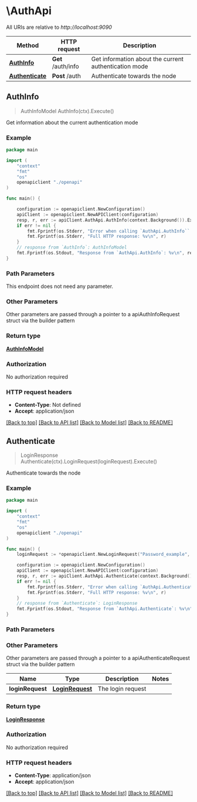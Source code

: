 # \AuthApi

All URIs are relative to *http://localhost:9090*

Method | HTTP request | Description
------------- | ------------- | -------------
[**AuthInfo**](AuthApi.md#AuthInfo) | **Get** /auth/info | Get information about the current authentication mode
[**Authenticate**](AuthApi.md#Authenticate) | **Post** /auth | Authenticate towards the node



## AuthInfo

> AuthInfoModel AuthInfo(ctx).Execute()

Get information about the current authentication mode

### Example

```go
package main

import (
    "context"
    "fmt"
    "os"
    openapiclient "./openapi"
)

func main() {

    configuration := openapiclient.NewConfiguration()
    apiClient := openapiclient.NewAPIClient(configuration)
    resp, r, err := apiClient.AuthApi.AuthInfo(context.Background()).Execute()
    if err != nil {
        fmt.Fprintf(os.Stderr, "Error when calling `AuthApi.AuthInfo``: %v\n", err)
        fmt.Fprintf(os.Stderr, "Full HTTP response: %v\n", r)
    }
    // response from `AuthInfo`: AuthInfoModel
    fmt.Fprintf(os.Stdout, "Response from `AuthApi.AuthInfo`: %v\n", resp)
}
```

### Path Parameters

This endpoint does not need any parameter.

### Other Parameters

Other parameters are passed through a pointer to a apiAuthInfoRequest struct via the builder pattern


### Return type

[**AuthInfoModel**](AuthInfoModel.md)

### Authorization

No authorization required

### HTTP request headers

- **Content-Type**: Not defined
- **Accept**: application/json

[[Back to top]](#) [[Back to API list]](../README.md#documentation-for-api-endpoints)
[[Back to Model list]](../README.md#documentation-for-models)
[[Back to README]](../README.md)


## Authenticate

> LoginResponse Authenticate(ctx).LoginRequest(loginRequest).Execute()

Authenticate towards the node

### Example

```go
package main

import (
    "context"
    "fmt"
    "os"
    openapiclient "./openapi"
)

func main() {
    loginRequest := *openapiclient.NewLoginRequest("Password_example", "Username_example") // LoginRequest | The login request

    configuration := openapiclient.NewConfiguration()
    apiClient := openapiclient.NewAPIClient(configuration)
    resp, r, err := apiClient.AuthApi.Authenticate(context.Background()).LoginRequest(loginRequest).Execute()
    if err != nil {
        fmt.Fprintf(os.Stderr, "Error when calling `AuthApi.Authenticate``: %v\n", err)
        fmt.Fprintf(os.Stderr, "Full HTTP response: %v\n", r)
    }
    // response from `Authenticate`: LoginResponse
    fmt.Fprintf(os.Stdout, "Response from `AuthApi.Authenticate`: %v\n", resp)
}
```

### Path Parameters



### Other Parameters

Other parameters are passed through a pointer to a apiAuthenticateRequest struct via the builder pattern


Name | Type | Description  | Notes
------------- | ------------- | ------------- | -------------
 **loginRequest** | [**LoginRequest**](LoginRequest.md) | The login request | 

### Return type

[**LoginResponse**](LoginResponse.md)

### Authorization

No authorization required

### HTTP request headers

- **Content-Type**: application/json
- **Accept**: application/json

[[Back to top]](#) [[Back to API list]](../README.md#documentation-for-api-endpoints)
[[Back to Model list]](../README.md#documentation-for-models)
[[Back to README]](../README.md)


